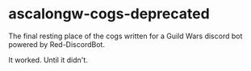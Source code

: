 # ascalongw-cogs-deprecated
The final resting place of the cogs written for a Guild Wars discord bot powered by Red-DiscordBot.

It worked. Until it didn't.

